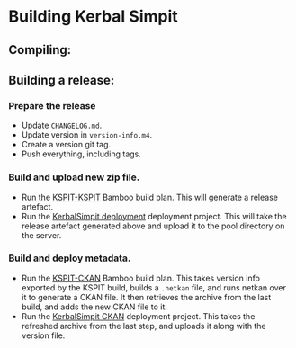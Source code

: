 # Building Kerbal Simpit

## Compiling:


## Building a release:

### Prepare the release

* Update `CHANGELOG.md`.
* Update version in `version-info.m4`.
* Create a version git tag.
* Push everything, including tags.

### Build and upload new zip file.

* Run the [KSPIT-KSPIT](https://home.hardy.dropbear.id.au/bamboo/browse/KSPIT-KSPIT)
  Bamboo build plan. This will generate a release artefact.
* Run the [KerbalSimpit deployment](https://home.hardy.dropbear.id.au/bamboo/deploy/viewDeploymentProjectEnvironments.action?id=950273)
  deployment project. This will take the release artefact generated above
  and upload it to the pool directory on the server.

### Build and deploy metadata.

* Run the [KSPIT-CKAN](https://home.hardy.dropbear.id.au/bamboo/browse/KSPIT-CKAN)
  Bamboo build plan. This takes version info exported by the KSPIT build,
  builds a `.netkan` file, and runs netkan over it to generate a CKAN file.
  It then retrieves the archive from the last build, and adds the new
  CKAN file to it.
* Run the [KerbalSimpit CKAN](https://home.hardy.dropbear.id.au/bamboo/deploy/viewDeploymentProjectEnvironments.action?id=950274)
  deployment project. This takes the refreshed archive from the last step,
  and uploads it along with the version file.
